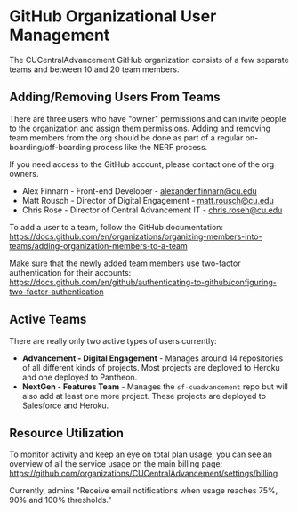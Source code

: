 # GitHub Organizational User Management

The CUCentralAdvancement GitHub organization consists of a few separate teams and between 10 and 20
team members.

## Adding/Removing Users From Teams

There are three users who have "owner" permissions and can invite people to the organization and
assign them permissions. Adding and removing team members from the org should be done as part of a
regular on-boarding/off-boarding process like the NERF process.

If you need access to the GitHub account, please contact one of the org owners.

- Alex Finnarn - Front-end Developer - alexander.finnarn@cu.edu
- Matt Rousch - Director of Digital Engagement - matt.rousch@cu.edu
- Chris Rose - Director of Central Advancement IT - chris.roseh@cu.edu

To add a user to a team, follow the GitHub documentation:
https://docs.github.com/en/organizations/organizing-members-into-teams/adding-organization-members-to-a-team

Make sure that the newly added team members use two-factor authentication for their
accounts: https://docs.github.com/en/github/authenticating-to-github/configuring-two-factor-authentication

## Active Teams

There are really only two active types of users currently:

- **Advancement - Digital Engagement** - Manages around 14 repositories of all different kinds of
  projects. Most projects are deployed to Heroku and one deployed to Pantheon.
- **NextGen - Features Team** - Manages the `sf-cuadvancement` repo but will also add at least one
  more project. These projects are deployed to Salesforce and Heroku.

## Resource Utilization

To monitor activity and keep an eye on total plan usage, you can see an overview of all the service
usage on the main billing page:
https://github.com/organizations/CUCentralAdvancement/settings/billing

Currently, admins "Receive email notifications when usage reaches 75%, 90% and 100% thresholds."

